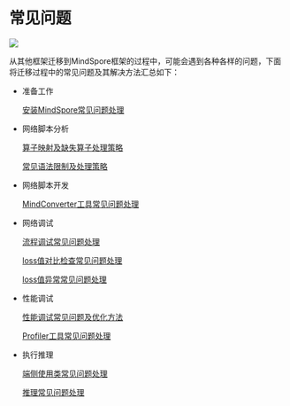 # 常见问题

<a href="https://gitee.com/mindspore/docs/blob/r1.7/docs/mindspore/source_zh_cn/migration_guide/faq.md" target="_blank"><img src="https://mindspore-website.obs.cn-north-4.myhuaweicloud.com/website-images/master/resource/_static/logo_source.png"></a>

从其他框架迁移到MindSpore框架的过程中，可能会遇到各种各样的问题，下面将迁移过程中的常见问题及其解决方法汇总如下：

- 准备工作

    [安装MindSpore常见问题处理](https://www.mindspore.cn/docs/zh-CN/r1.7/faq/installation.html)

- 网络脚本分析

    [算子映射及缺失算子处理策略](https://www.mindspore.cn/docs/zh-CN/r1.7/migration_guide/script_analysis.html#查询算子映射表)

    [常见语法限制及处理策略](https://www.mindspore.cn/docs/zh-CN/r1.7/migration_guide/script_analysis.html#常见限制原则)

- 网络脚本开发

    [MindConverter工具常见问题处理](https://gitee.com/mindspore/mindinsight/blob/r1.7/ecosystem_tools/mindconverter/README_CN.md#%E5%B8%B8%E8%A7%81%E9%97%AE%E9%A2%98)

- 网络调试

    [流程调试常见问题处理](https://www.mindspore.cn/docs/zh-CN/r1.7/migration_guide/neural_network_debug.html#常见错误)

    [loss值对比检查常见问题处理](https://www.mindspore.cn/docs/zh-CN/r1.7/migration_guide/neural_network_debug.html#相关问题定位)

    [loss值异常常见问题处理](https://www.mindspore.cn/docs/zh-CN/r1.7/migration_guide/neural_network_debug.html#loss值异常定位)

- 性能调试

    [性能调试常见问题及优化方法](https://www.mindspore.cn/docs/zh-CN/r1.7/migration_guide/sample_code.html#性能调优)

    [Profiler工具常见问题处理](https://www.mindspore.cn/docs/zh-CN/r1.7/migration_guide/performance_optimization.html#常见问题)

- 执行推理

    [端侧使用类常见问题处理](https://www.mindspore.cn/lite/faq/zh-CN/r1.7/faq.html)

    [推理常见问题处理](https://www.mindspore.cn/docs/zh-CN/r1.7/faq/inference.html)
